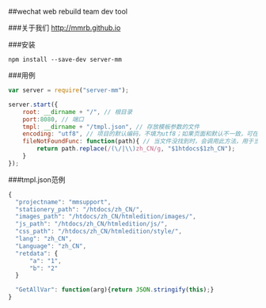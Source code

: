 ##wechat web rebuild team dev tool


###关于我们
<http://mmrb.github.io>

###安装

```shell
npm install --save-dev server-mm
```

###用例

```javascript
var server = require("server-mm");

server.start({
    root: __dirname + "/", // 根目录
    port:8080, // 端口
    tmpl: __dirname + "/tmpl.json", // 存放模板参数的文件
    encoding: "utf8", // 项目的默认编码，不填为utf8；如果页面和默认不一致，可在页面加上<%##encode:gbk##%>来指定读取页面的编码
    fileNotFoundFunc: function(path){ // 当文件没找到时，会调用此方法，用于当本地和线上路径不一致时，修改路径以预览
        return path.replace(/(\/|\\)zh_CN/g, "$1htdocs$1zh_CN");
    }
});
```

###tmpl.json范例

```javascript
{
  "projectname": "mmsupport",
  "stationery_path": "/htdocs/zh_CN/",
  "images_path": "/htdocs/zh_CN/htmledition/images/",
  "js_path": "/htdocs/zh_CN/htmledition/js/",
  "css_path": "/htdocs/zh_CN/htmledition/style/",
  "lang": "zh_CN",
  "Language": "zh_CN",
  "retdata": {
      "a": "1",
      "b": "2"
  }

  "GetAllVar": function(arg){return JSON.stringify(this);}
}
```